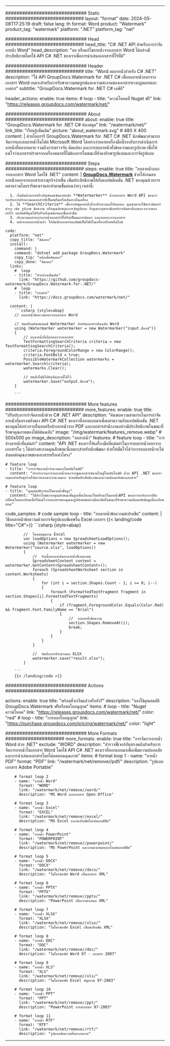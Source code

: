 
---
############################# Static ############################
layout: "format"
date:  2024-05-08T17:25:19
draft: false
lang: th
format: Word
product: "Watermark"
product_tag: "watermark"
platform: ".NET"
platform_tag: "net"

############################# Head ############################
head_title: "C# .NET API สำหรับการกำจัดลายน้ำ Word"
head_description: "ลบ หรือแก้ไขลายน้ำจากเอกสาร Word ได้อย่างมีประสิทธิภาพโดยใช้ API C# .NET ของเราเพื่อการนำเสนอเอกสารที่ไร้ที่ติ"

############################# Header ############################
title: "Word ลบลายน้ำสำหรับ C# .NET" 
description: "ใช้ API GroupDocs.Watermark for .NET C# เพื่อลบลายน้ำออกจากเอกสาร Word เหมาะสำหรับการรักษาความสมบูรณ์และความสะอาดของเอกสารทางกฎหมายและองค์กร"
subtitle: "GroupDocs.Watermark for .NET C# เอพีอี" 

header_actions:
  enable: true
  items:
    #  loop
    - title: "ดาวน์โหลดที่ Nuget ฟรี"
      link: "https://releases.groupdocs.com/watermark/net/"
      
############################# About ############################
about:
    enable: true
    title: "GroupDocs.Watermark for .NET C# ห้องสมุด"
    link: "/watermark/net/"
    link_title: "เรียนรู้เพิ่มเติม"
    picture: "about_watermark.svg" # 480 X 400
    content: |
       ด้วยไลบรารี GroupDocs.Watermark for .NET C# .NET นักพัฒนาสามารถจัดการและลบลายน้ำในไฟล์ Microsoft Word ได้อย่างง่ายดายเครื่องมือนี้รองรับการดำเนินการลายน้ำที่หลากหลาย รวมถึงการตรวจจับ ดัดแปลง และการลบลายน้ำทั้งข้อความและรูปภาพ เพื่อให้แน่ใจว่าเอกสารปราศจากเครื่องหมายที่ไม่ต้องการในขณะที่ยังคงรักษารูปแบบและการจัดรูปแบบ

############################# Steps ############################
steps:
    enable: true
    title: "ลบลายน้ำออกจากเอกสาร Word โดยใช้ .NET"
    content: |
      **[GroupDocs.Watermark](https://products.groupdocs.com/watermark/net/)** ช่วยให้งานลบลายน้ำออกจากเอกสารทางธุรกิจง่ายขึ้น เพิ่มประสิทธิภาพให้กับแอปพลิเคชัน .NET ของคุณด้วยการผสานรวมไลบรารีของเราและทำตามขั้นตอนง่ายๆ เหล่านี้:
      
      1. เริ่มต้นด้วยการสร้างอินสแตนซ์คลาสหลัก **Watermarker** ด้วยเอกสาร Word API ของเรารองรับการประมวลผลเอกสารที่เป็นสตรีมหรือเส้นทางในเครื่อง
      2. ใช้ **SearchCriteria** เพื่อจำกัดชุดลายน้ำที่จะประมวลผลให้แคบลง คุณสามารถใช้พารามิเตอร์ต่างๆ เช่น รูปภาพ ข้อความ หรือคุณลักษณะการจัดรูปแบบ ยิ่งคุณระบุพารามิเตอร์การค้นหาที่เฉพาะเจาะจงมากเท่าไร ผลลัพธ์ที่คุณได้รับก็จะยิ่งแม่นยำมากขึ้นเท่านั้น
      3. ประมวลผลรายการลายน้ำเอกสารที่ได้รับเป็นผลการค้นหา และลบออกจากเอกสาร
      4. หลังจากลบลายน้ำแล้ว ให้บันทึกเอกสารผลลัพธ์เป็นไฟล์ในเครื่องหรือสตรีมไบต์
   
    code:
      platform: "net"
      copy_title: "คัดลอก"
      install:
        command: |
        command: "dotnet add package GroupDocs.Watermark"
        copy_tip: "คลิกเพื่อคัดลอก"
        copy_done: "คัดลอก"
      links:
        #  loop
        - title: "ตัวอย่างเพิ่มเติม"
          link: "https://github.com/groupdocs-watermark/GroupDocs.Watermark-for-.NET/"
        #  loop
        - title: "เอกสาร"
          link: "https://docs.groupdocs.com/watermark/net/"
          
      content: |
        ```csharp {style=abap}
        // ลบลายน้ำข้อความออกจากเอกสาร Word

        // จัดเตรียมอินสแตนซ์ Watermarker สำหรับเอกสารต้นฉบับ Word
        using (Watermarker watermarker = new Watermarker("input.ด็อกซ์"))
        {
            // ลบลายน้ำที่เลือกออกจากเอกสาร
            TextFormattingSearchCriteria criteria = new TextFormattingSearchCriteria();
            criteria.ForegroundColorRange = new ColorRange();
            criteria.FontBold = true;
            PossibleWatermarkCollection watermarks = watermarker.Search(criteria);
            watermarks.Clear();

            // บันทึกไฟล์ไปยังเส้นทางที่ให้ไว้
            watermarker.Save("output.ด็อกซ์");
        }
        
        ```            

############################# More features ############################
more_features:
  enable: true
  title: "ปรับปรุงการกำจัดลายน้ำด้วย C# .NET API"
  description: "ค้นพบความสามารถในการกำจัดลายน้ำอันทรงพลังของ API C# .NET ของเราที่ออกแบบมาเพื่อผสานรวมกับแอปพลิเคชัน .NET ของคุณได้อย่างราบรื่นลบหรือล้างลายน้ำจาก PDF และเอกสารสำนักงานอย่างมีประสิทธิภาพในขณะที่รักษาคุณภาพของไฟล์ต้นฉบับ"
  image: "/img/watermark/features_remove.webp" # 500x500 px
  image_description: "ลบลายน้ำ"
  features:
    # feature loop
    - title: "การล้างลายน้ำที่แม่นยำ"
      content: "API .NET ของเราให้เครื่องมือที่แม่นยำในการลบลายน้ำออกจากเอกสารใด ๆ ได้อย่างสะอาดคุณลักษณะนี้เหมาะสำหรับนักพัฒนา ช่วยให้มั่นใจได้ว่าการลบลายน้ำจะไม่ส่งผลต่อคุณภาพของเอกสารหรือเค้าโครง"

    # feature loop
    - title: "การกำจัดลายน้ำจำนวนมากโดยอัตโนมัติ"
      content: "ทำกระบวนการลบลายน้ำออกจากชุดเอกสารขนาดใหญ่โดยอัตโนมัติ ด้วย API .NET ของเราเหมาะสำหรับธุรกิจที่จัดการเอกสารจำนวนมาก ช่วยเพิ่มประสิทธิภาพและความปลอดภัยของเอกสาร"

    # feature loop
    - title: "คุณสมบัติการแก้ไขลายน้ำขั้นสูง"
      content: "ใช้ประโยชน์จากคุณลักษณะขั้นสูงเพื่อเลือกแก้ไขหรือแก้ไขลายน้ำAPI ของเรารองรับการปรับเปลี่ยนโดยละเอียดเพื่อให้แน่ใจว่าเอกสารของคุณคงรูปลักษณ์อย่างมืออาชีพในขณะที่รักษาความปลอดภัยข้อมูลที่ละเอียดอ่อน"
      
  code_samples:
    # code sample loop
    - title: "ลบลายน้ำข้อความสเปรดชีต"
      content: |
        วิธีลบลายน้ำข้อความด้วยการจัดรูปแบบพิเศษใน Excel เอกสาร
        {{< landing/code title="C#">}}
        ```csharp {style=abap}
        
            //  โหลดสมุดงาน Excel
            var loadOptions = new SpreadsheetLoadOptions();
            using (Watermarker watermarker = new Watermarker("source.xlsx", loadOptions))
            {
                //  รับเนื้อหาและค้นหาลายน้ำที่เหมาะสม
                SpreadsheetContent content = watermarker.GetContent<SpreadsheetContent>();
                foreach (SpreadsheetWorksheet section in content.Worksheets)
                {
                    for (int i = section.Shapes.Count - 1; i >= 0; i--)
                    {
                        foreach (FormattedTextFragment fragment in section.Shapes[i].FormattedTextFragments)
                        {
                            if (fragment.ForegroundColor.Equals(Color.Red) && fragment.Font.FamilyName == "Arial")
                            {
                                //  ลบลายน้ำข้อความ
                                section.Shapes.RemoveAt(i);
                                break;
                            }
                        }
                    }
                }

                //  บันทึกการประมวลผล XLSX
                watermarker.save("result.xlsx");
            }

        ```
        {{< /landing/code >}}


############################# Actions ############################

actions:
  enable: true
  title: "พร้อมที่จะเริ่มแล้วหรือยัง?"
  description: "ลองใช้คุณสมบัติ GroupDocs.Watermark ฟรีหรือขอใบอนุญาต"
  items:
    #  loop
    - title: "Nuget ดาวน์โหลด"
      link: "https://releases.groupdocs.com/watermark/net/"
      color: "red"
        #  loop
    - title: "การออกใบอนุญาต"
      link: "https://purchase.groupdocs.com/pricing/watermark/net/"
      color: "light"


############################# More Formats #####################
more_formats:
    enable: true
    title: "การจัดการลายน้ำ Word ด้วย .NET"
    exclude: "WORD"
    description: "สำรวจฟีเจอร์อันทรงพลังสำหรับการจัดการลายน้ำในเอกสาร Word โดยใช้ API C# .NET ของเราที่ออกแบบมาเพื่อเพิ่มความปลอดภัยและการนำเสนอเอกสารโดยไม่ลดทอนคุณภาพ"
    items: 
        # format loop 1
        - name: "ลายน้ำ PDF"
          format: "PDF"
          link: "/watermark/net/remove//pdf/"
          description: "รูปแบบเอกสาร Adobe Portable"

        # format loop 2
        - name: "ลายน้ำ Word"
          format: "WORD"
          link: "/watermark/net/remove//word/"
          description: "MS Word และเอกสาร Open Office"
          
        # format loop 3
        - name: "ลายน้ำ Excel"
          format: "EXCEL"
          link: "/watermark/net/remove//excel/"
          description: "MS Excel และสเปรดชีตโอเพ่นออฟฟิศ"

        # format loop 4
        - name: "ลายน้ำ PowerPoint"
          format: "POWERPOINT"
          link: "/watermark/net/remove//powerpoint/"
          description: "MS PowerPoint และงานนำเสนอแบบโอเพ่นออฟฟิศ"

        # format loop 5
        - name: "ลายน้ำ DOCX"
          format: "DOCX"
          link: "/watermark/net/remove//docx/"
          description: "ไมโครซอฟท์ Word เปิดเอกสาร XML"
          
        # format loop 6
        - name: "ลายน้ำ PPTX"
          format: "PPTX"
          link: "/watermark/net/remove//pptx/"
          description: "PowerPoint เปิดการนำเสนอ XML"
          
        # format loop 7
        - name: "ลายน้ำ XLSX"
          format: "XLSX"
          link: "/watermark/net/remove//xlsx/"
          description: "ไมโครซอฟท์ Excel เปิดสเปรดชีต XML"

        # format loop 8
        - name: "ลายน้ำ DOC"
          format: "DOC"
          link: "/watermark/net/remove//doc/"
          description: "ไมโครซอฟท์ Word 97 - เอกสาร 2007"

        # format loop 9
        - name: "ลายน้ำ XLS"
          format: "XLS"
          link: "/watermark/net/remove//xls/"
          description: "ไมโครซอฟท์ Excel สมุดงาน 97-2003"

        # format loop 10
        - name: "ลายน้ำ PPT"
          format: "PPT"
          link: "/watermark/net/remove//ppt/"
          description: "PowerPoint การนำเสนอ 97-2003"

        # format loop 11
        - name: "ลายน้ำ RTF"
          format: "RTF"
          link: "/watermark/net/remove//rtf/"
          description: "รูปแบบข้อความที่หลากหลาย"

---